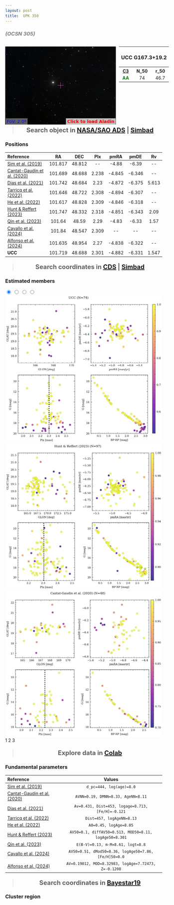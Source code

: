 ```yaml
---
layout: post
title:  UPK 350
---
```

<h3><span style="color: #808080;"><i>(OCSN 305)</i></span></h3><div style="display: flex; justify-content: space-between; width:720px;height:250px">
<div style="text-align: center;">

<!-- Static image + data attributes for FOV and target -->
<img id="aladin_img"
     data-umami-event="aladin_load"
     src="https://raw.githubusercontent.com/ucc23/Q2P/main/plots/aladin/upk350.webp"
     alt="Click to load Aladin Lite" 
     style="width:355px;height:250px; cursor: pointer;"
     data-fov="1.557" 
     data-target="101.719 48.688"/>
<!-- Div to contain Aladin Lite viewer -->
<div id="aladin-lite-div" style="width:355px;height:250px;display:none;"></div>
<!-- Aladin Lite script (will be loaded after the image is clicked) -->
<script src="{{ site.baseurl }}/scripts/aladin_load.js"></script>

</div>
<!-- Left block -->

<table style="width:355px;height:250px;">
  <!-- Row 1 (title) -->
  <tr>
    <td colspan="5"><h3>UCC G167.3+19.2</h3></td>
  </tr>
  <!-- Row 2 -->
  <tr>
    <th style="text-align: center;"><a href="https://ucc.ar/faq#what-is-the-c3-parameter" title="Combined class">C3</a></th>
    <th style="text-align: center;"><div title="Stars with membership probability >50%">N_50</div></th>
    <th style="text-align: center;"><div title="Radius that contains half the members [arcmin]">r_50</div></th>
  </tr>
  <!-- Row 3 -->
  <tr>
    <td style="text-align: center;"><span style="color: green; font-weight: bold;">A</span><span style="color: green; font-weight: bold;">A</span></td>
    <td style="text-align: center;">74</td>
    <td style="text-align: center;">46.7</td>
  </tr>
</table>
</div>

> <p style="text-align:center; font-weight: bold; font-size:20px">Search object in <a data-umami-event="nasa_search" href="https://ui.adsabs.harvard.edu/search/q=%20collection%3Aastronomy%20body%3A%22UPK%20350%22&sort=date%20desc%2C%20bibcode%20desc&p_=0" target="_blank">NASA/SAO ADS</a> | <a data-umami-event="simbad_search" href="https://simbad.cds.unistra.fr/simbad/sim-id-refs?Ident=upk350" target="_blank">Simbad</a></p>


### Positions

| Reference    | RA    | DEC   | Plx  | pmRA  | pmDE   |  Rv  |
| :---         | :---: | :---: | :---: | :---: | :---: | :---: |
|[Sim et al. (2019)](https://ui.adsabs.harvard.edu/abs/2019JKAS...52..145S) | 101.817 | 48.812 | -- | -4.88 | -6.39 | -- |
|[Cantat-Gaudin et al. (2020)](https://ui.adsabs.harvard.edu/abs/2020A%26A...640A...1C) | 101.689 | 48.688 | 2.238 | -4.845 | -6.346 | -- |
|[Dias et al. (2021)](https://ui.adsabs.harvard.edu/abs/2021MNRAS.504..356D) | 101.742 | 48.684 | 2.23 | -4.872 | -6.375 | 5.613 |
|[Tarricq et al. (2022)](https://ui.adsabs.harvard.edu/abs/2022A%26A...659A..59T) | 101.646 | 48.722 | 2.308 | -4.894 | -6.307 | -- |
|[He et al. (2022)](https://ui.adsabs.harvard.edu/abs/2022ApJS..262....7H) | 101.617 | 48.828 | 2.309 | -4.846 | -6.318 | -- |
|[Hunt & Reffert (2023)](https://ui.adsabs.harvard.edu/abs/2023A%26A...673A.114H) | 101.747 | 48.332 | 2.318 | -4.851 | -6.343 | 2.09 |
|[Qin et al. (2023)](https://ui.adsabs.harvard.edu/abs/2023ApJS..265...12Q) | 101.64 | 48.59 | 2.29 | -4.83 | -6.33 | 1.57 |
|[Cavallo et al. (2024)](https://ui.adsabs.harvard.edu/abs/2024AJ....167...12C) | 101.84 | 48.547 | 2.309 | -- | -- | -- |
|[Alfonso et al. (2024)](https://ui.adsabs.harvard.edu/abs/2024A%26A...689A..18A) | 101.635 | 48.954 | 2.27 | -4.838 | -6.322 | -- |
| **UCC** |101.719 | 48.688 | 2.301 | -4.882 | -6.331 | 1.547 |

> <p style="text-align:center; font-weight: bold; font-size:20px">Search coordinates in <a data-umami-event="cds_coord_search" href="https://cdsportal.u-strasbg.fr/?target=101.719,+48.688" target="_blank">CDS</a> | <a data-umami-event="simbad_coord_search" href="https://simbad.cds.unistra.fr/mobile/object_list.html?coord=101.719%2048.688&output=json&radius=5&userEntry=upk350" target="_blank">Simbad</a></p>

### Estimated members

<div class="carousel">
<input type="radio" name="radio-btn" id="slide1" checked>
<input type="radio" name="radio-btn" id="slide1">
<input type="radio" name="radio-btn" id="slide2">
<input type="radio" name="radio-btn" id="slide3">
<div class="slides">
<div class="slide">
<a href="https://raw.githubusercontent.com/ucc23/Q2P/main/plots/UCC/upk350.webp" target="_blank">
<img src="https://raw.githubusercontent.com/ucc23/Q2P/main/plots/UCC/upk350.webp" alt="UPK 350 UCC">
</a>
</div>
<div class="slide">
<a href="https://raw.githubusercontent.com/ucc23/Q2P/main/plots/HUNT23/upk350.webp" target="_blank">
<img src="https://raw.githubusercontent.com/ucc23/Q2P/main/plots/HUNT23/upk350.webp" alt="UPK 350 HUNT23">
</a>
</div>
<div class="slide">
<a href="https://raw.githubusercontent.com/ucc23/Q2P/main/plots/CANTAT20/upk350.webp" target="_blank">
<img src="https://raw.githubusercontent.com/ucc23/Q2P/main/plots/CANTAT20/upk350.webp" alt="UPK 350 CANTAT20">
</a>
</div>
</div>
<div class="indicators">
<label for="slide1">1</label>
<label for="slide2">2</label>
<label for="slide3">3</label>
</div>
</div>


> <p style="text-align:center; font-weight: bold; font-size:20px">Explore data in <a data-umami-event="colab" href="https://colab.research.google.com/github/ucc23/ucc/blob/main/assets/notebook.ipynb" target="_blank">Colab</a></p>


### Fundamental parameters

| Reference |  Values |
| :---      |  :---:  |
| [Sim et al. (2019)](https://ui.adsabs.harvard.edu/abs/2019JKAS...52..145S) | `d_pc=444, log(age)=8.0` |
| [Cantat-Gaudin et al. (2020)](https://ui.adsabs.harvard.edu/abs/2020A%26A...640A...1C) | `AVNN=0.19, DMNN=8.33, AgeNN=8.11` |
| [Dias et al. (2021)](https://ui.adsabs.harvard.edu/abs/2021MNRAS.504..356D) | `Av=0.431, Dist=453, logage=8.713, [Fe/H]=-0.121` |
| [Tarricq et al. (2022)](https://ui.adsabs.harvard.edu/abs/2022A%26A...659A..59T) | `Dist=457, logAgeNN=8.13` |
| [He et al. (2022)](https://ui.adsabs.harvard.edu/abs/2022ApJS..262....7H) | `A0=0.45, logAge=8.05` |
| [Hunt & Reffert (2023)](https://ui.adsabs.harvard.edu/abs/2023A%26A...673A.114H) | `AV50=0.1, diffAV50=0.513, MOD50=8.11, logAge50=8.301` |
| [Qin et al. (2023)](https://ui.adsabs.harvard.edu/abs/2023ApJS..265...12Q) | `E(B-V)=0.13, m-M=8.61, logt=8.8` |
| [Cavallo et al. (2024)](https://ui.adsabs.harvard.edu/abs/2024AJ....167...12C) | `AV50=0.51, dMod50=8.36, logAge50=7.86, [Fe/H]50=0.0` |
| [Alfonso et al. (2024)](https://ui.adsabs.harvard.edu/abs/2024A%26A...689A..18A) | `AV=0.19012, MOD=8.32983, logAge=7.72473, Z=-0.1208` |

> <p style="text-align:center; font-weight: bold; font-size:20px">Search coordinates in <a data-umami-event="bayestar" href="http://argonaut.skymaps.info/query?lon=167.398%20&lat=19.348&coordsys=gal&mapname=bayestar2019" target="_blank">Bayestar19</a></p>


### Cluster region

<html lang="en">
  <body>
    <center>
    <div id="plot-params"
         data-oc-name="upk350"
         data-ra-center="101.69"
         data-dec-center="48.69"
         data-rad-deg="46.7"
         data-plx="2.301">
    </div>
    <div id="plot-container">
        <div id="plot"></div>
    </div>
    <script defer type="module" src="{{ site.baseurl }}/scripts/radec_scatter.js"></script>
    </center>
  </body>
</html>
<br>
